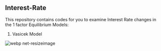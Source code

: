 ## Interest-Rate <br />
This repository contains codes for you to examine Interest Rate changes in the 1 factor Equilibrium Models: <br />
1) Vasicek Model

![webp net-resizeimage](https://user-images.githubusercontent.com/44057058/52192369-8c9d7900-2817-11e9-833f-828f346b2d51.png)
